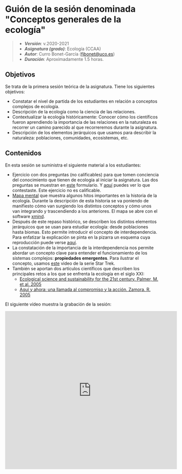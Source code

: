 # Guión de la sesión denominada "Conceptos generales de la ecología"


> + **_Versión_**: v.2020-2021
> + **_Asignatura (grado)_**: Ecología (CCAA)
> + **_Autor_**: Curro Bonet-García (fjbonet@uco.es)
> + **_Duración_**: Aproximadamente 1.5 horas.



## Objetivos 

Se trata de la primera sesión teórica de la asignatura. Tiene los siguientes objetivos:

 + Constatar el nivel de partida de los estudiantes en relación a conceptos complejos de ecología.
 + Descripción de la ecología como la ciencia de las relaciones.
 + Contextualizar la ecología históricamente: Conocer cómo los científicos fueron aprendiendo la importancia de las relaciones en la naturaleza es recorrer un camino parecido al que recorreremos durante la asignatura.
 + Descripción de los elementos jerárquicos que usamos para describir la naturaleza: poblaciones, comunidades, ecosistemas, etc.

 ## Contenidos
En esta sesión se suministra el siguiente material a los estudiantes:
+ Ejercicio con dos preguntas (no calificables) para que tomen conciencia del conocimiento que tienen de ecología al iniciar la asignatura. Las dos preguntas se muestran en [este](https://docs.google.com/forms/d/e/1FAIpQLSfNbvMIpKVolw8l27dajrz4sM2uep76SKwqjGjceX0rqJh94Q/viewform?usp=sf_link) formulario. Y [aquí](https://docs.google.com/spreadsheets/d/1IbaX-pGFrcvZ7gKjhf-8iWWcM_osWmHQNAz7nQjWyTg/edit?usp=sharing) puedes ver lo que contestaste. Este ejercicio no es calificable. 
+ [Mapa mental](https://github.com/aprendiendo-cosas/generalidades_ecologia_ccaa/raw/2020-2021/descargables/1_historia_ecologia.xmind) que muestra algunos hitos importantes en la historia de la ecología. Durante la descripción de esta historia se va poniendo de manifiesto cómo van surgiendo los distintos conceptos y cómo unos van integrando y trascendiendo a los anteriores. El mapa se abre con el software [xmind](https://www.xmind.net/).
+ Después de este repaso histórico, se describen los distintos elementos jerárquicos que se usan para estudiar ecología: desde poblaciones hasta biomas. Esto permite introducir el concepto de interdependencia. Para enfatizar la explicación se pinta en la pizarra un esquema cuya reproducción puede verse [aquí](https://raw.githubusercontent.com/fjbonet/generalidades_ecologia/2020-2021/2_ecologia_interdependencia.png).
+ La constatación de la importancia de la interdependencia nos permite abordar un concepto clave para entender el funcionamiento de los sistemas complejos: **propiedades emergentes**. Para ilustrar el concepto, usamos [este](https://www.youtube.com/watch?v=LSXffX8weME) video de la serie Star Trek. 
+ También se aportan dos artículos científicos que describen los principales retos a los que se enfrenta la ecología en el siglo XXI:
  + [Ecological science and sustainability for the 21st century. Palmer, M. et al. 2005](https://github.com/aprendiendo-cosas/generalidades_ecologia_ccaa/raw/2020-2021/biblio/Palmer_et_al-2005-Frontiers_in_Ecology_and_the_Environment.pdf)
  + [Aquí y ahora: una llamada al compromiso y la acción. Zamora. R. 2005](https://github.com/aprendiendo-cosas/generalidades_ecologia_ccaa/raw/2020-2021/biblio/zamora_2005.pdf)


El siguiente vídeo muestra la grabación de la sesión:

<iframe width="560" height="515" src="https://www.youtube.com/embed/TqPveBFbNOA" frameborder="0" allow="accelerometer; autoplay; clipboard-write; encrypted-media; gyroscope; picture-in-picture" allowfullscreen></iframe>

